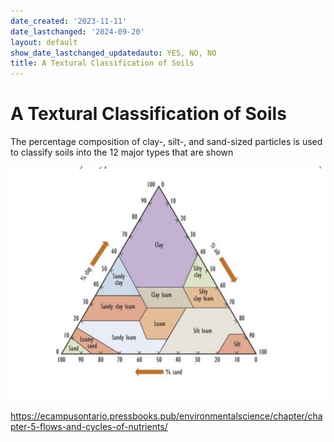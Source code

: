 ```yaml
---
date_created: '2023-11-11'
date_lastchanged: '2024-09-20'
layout: default
show_date_lastchanged_updatedauto: YES, NO, NO
title: A Textural Classification of Soils
---
```


# A Textural Classification of Soils

The percentage composition of clay-, silt-, and sand-sized particles is used to classify soils into the 12 major types that are shown

![](media/cleanshot_2023-11-10-at-19-20-03@2x.png)

https://ecampusontario.pressbooks.pub/environmentalscience/chapter/chapter-5-flows-and-cycles-of-nutrients/